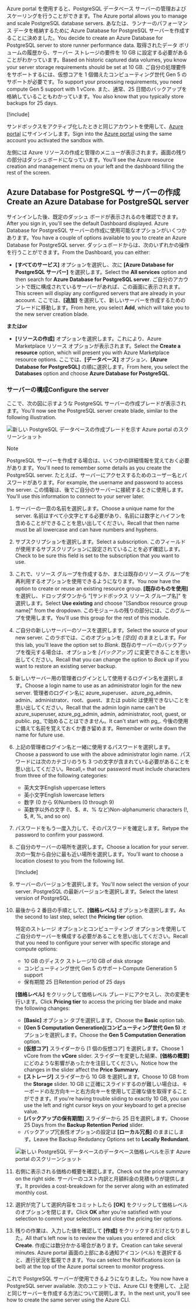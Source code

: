 <span data-ttu-id="fa6c7-101">Azure portal を使用すると、PostgreSQL データベース サーバーの管理およびスケーリングを行うことができます。</span><span class="sxs-lookup"><span data-stu-id="fa6c7-101">The Azure portal allows you to manage and scale PostgreSQL database servers.</span></span> <span data-ttu-id="fa6c7-102">あなたは、ランナーのパフォーマンス データを格納するために Azure Database for PostgreSQL サーバーを作成することに決めました。</span><span class="sxs-lookup"><span data-stu-id="fa6c7-102">You decide to create an Azure Database for PostgreSQL server to store runner performance data.</span></span> <span data-ttu-id="fa6c7-103">取得されたデータ ボリュームの履歴から、サーバー ストレージの要件を 10 GB に設定する必要があることがわかっています。</span><span class="sxs-lookup"><span data-stu-id="fa6c7-103">Based on historic captured data volumes, you know your server storage requirements should be set at 10 GB.</span></span> <span data-ttu-id="fa6c7-104">ご自分の処理要件をサポートするには、仮想コアを 1 個備えたコンピューティング世代 Gen 5 のサポートが必要です。</span><span class="sxs-lookup"><span data-stu-id="fa6c7-104">To support your processing requirements, you need compute Gen 5 support with 1 vCore.</span></span> <span data-ttu-id="fa6c7-105">また、通常、25 日間のバックアップを格納していることもわかっています。</span><span class="sxs-lookup"><span data-stu-id="fa6c7-105">You also know that you typically store backups for 25 days.</span></span>

[!include[](../../../includes/azure-sandbox-activate.md)]

<span data-ttu-id="fa6c7-106">サンドボックスをアクティブ化したときと同じアカウントを使用して、[Azure portal](https://portal.azure.com/triplecrownlabs.onmicrosoft.com?azure-portal=true) にサインインします。</span><span class="sxs-lookup"><span data-stu-id="fa6c7-106">Sign into the [Azure portal](https://portal.azure.com/triplecrownlabs.onmicrosoft.com?azure-portal=true) using the same account you activated the sandbox with.</span></span> 

<span data-ttu-id="fa6c7-107">左側には Azure リソースの作成と管理のメニューが表示されます。画面の残りの部分はダッシュボードになっています。</span><span class="sxs-lookup"><span data-stu-id="fa6c7-107">You'll see the Azure resource creation and management menu on your left and the dashboard filling the rest of the screen.</span></span>

## <a name="create-an-azure-database-for-postgresql-server"></a><span data-ttu-id="fa6c7-108">Azure Database for PostgreSQL サーバーの作成</span><span class="sxs-lookup"><span data-stu-id="fa6c7-108">Create an Azure Database for PostgreSQL server</span></span>

<span data-ttu-id="fa6c7-109">サインインした後、既定のダッシュ ボードが表示されるのを確認できます。</span><span class="sxs-lookup"><span data-stu-id="fa6c7-109">After you sign in, you'll see the default Dashboard displayed.</span></span> <span data-ttu-id="fa6c7-110">Azure Database for PostgreSQL サーバーの作成に使用可能なオプションがいくつかあります。</span><span class="sxs-lookup"><span data-stu-id="fa6c7-110">You have a couple of options available to you to create an Azure Database for PostgreSQL server.</span></span> <span data-ttu-id="fa6c7-111">ダッシュボードからは、次のいずれかの操作を行うことができます。</span><span class="sxs-lookup"><span data-stu-id="fa6c7-111">From the Dashboard, you can either:</span></span>

- <span data-ttu-id="fa6c7-112">**[すべてのサービス]** オプションを選択し、次に **[Azure Database for PostgreSQL サーバー]** を選択します。</span><span class="sxs-lookup"><span data-stu-id="fa6c7-112">Select the **All services** option and then search for **Azure Database for PostgreSQL server**.</span></span> <span data-ttu-id="fa6c7-113">ご自分のアカウントで既に構成されているサーバーがあれば、この画面に表示されます。</span><span class="sxs-lookup"><span data-stu-id="fa6c7-113">This screen will display any configured servers that are already in your account.</span></span> <span data-ttu-id="fa6c7-114">ここでは、**[追加]** を選択して、新しいサーバーを作成するためのブレードに移動します。</span><span class="sxs-lookup"><span data-stu-id="fa6c7-114">From here, you select **Add**, which will take you to the new server creation blade.</span></span>

<span data-ttu-id="fa6c7-115">**または**</span><span class="sxs-lookup"><span data-stu-id="fa6c7-115">**or**</span></span>

- <span data-ttu-id="fa6c7-116">**[リソースの作成]** オプションを選択します。これにより、Azure Marketplace リソース オプションが表示されます。</span><span class="sxs-lookup"><span data-stu-id="fa6c7-116">Select the **Create a resource** option, which will present you with Azure Marketplace resource options.</span></span> <span data-ttu-id="fa6c7-117">ここでは、**[データベース]** オプション、**[Azure Database for PostgreSQL]** の順に選択します。</span><span class="sxs-lookup"><span data-stu-id="fa6c7-117">From here, you select the **Databases** option and choose **Azure Database for PostgreSQL**.</span></span>

### <a name="configure-the-server"></a><span data-ttu-id="fa6c7-118">サーバーの構成</span><span class="sxs-lookup"><span data-stu-id="fa6c7-118">Configure the server</span></span>

<span data-ttu-id="fa6c7-119">ここで、次の図に示すような PostgreSQL サーバーの作成ブレードが表示されます。</span><span class="sxs-lookup"><span data-stu-id="fa6c7-119">You'll now see the PostgreSQL server create blade, similar to the following illustration.</span></span>

![新しい PostgreSQL データベースの作成ブレードを示す Azure portal のスクリーンショット](../media/4-create-blade.png)

> [!NOTE]
> <span data-ttu-id="fa6c7-121">PostgreSQL サーバーを作成する場合は、いくつかの詳細情報を覚えておく必要があります。</span><span class="sxs-lookup"><span data-stu-id="fa6c7-121">You'll need to remember some details as you create the PostgreSQL server.</span></span> <span data-ttu-id="fa6c7-122">たとえば、サーバーにアクセスするためのユーザー名とパスワードがあります。</span><span class="sxs-lookup"><span data-stu-id="fa6c7-122">For example, the username and password to access the server.</span></span> <span data-ttu-id="fa6c7-123">この情報は、後でご自分のサーバーに接続するときに使用します。</span><span class="sxs-lookup"><span data-stu-id="fa6c7-123">You'll use this information to connect to your server later.</span></span>

1. <span data-ttu-id="fa6c7-124">サーバーの一意の名前を選択します。</span><span class="sxs-lookup"><span data-stu-id="fa6c7-124">Choose a unique name for the server.</span></span> <span data-ttu-id="fa6c7-125">名前はすべて小文字とする必要があり、名前には数字とハイフンを含めることができることを思い出してください。</span><span class="sxs-lookup"><span data-stu-id="fa6c7-125">Recall that then name must be all lowercase and can have numbers and hyphens.</span></span>

1. <span data-ttu-id="fa6c7-126">サブスクリプションを選択します。</span><span class="sxs-lookup"><span data-stu-id="fa6c7-126">Select a subscription.</span></span> <span data-ttu-id="fa6c7-127">このフィールドが使用するサブスクリプションに設定されていることを必ず確認します。</span><span class="sxs-lookup"><span data-stu-id="fa6c7-127">Check to be sure this field is set to the subscription that you want to use.</span></span>

1. <span data-ttu-id="fa6c7-128">これで、リソース グループを作成するか、または既存のリソース グループを再利用するオプションを使用できるようになります。</span><span class="sxs-lookup"><span data-stu-id="fa6c7-128">You now have the option to create or reuse an existing resource group.</span></span> <span data-ttu-id="fa6c7-129">**[既存のものを使用]** を選択し、ドロップダウンから "<rgn>[サンドボックス リソース グループ名]</rgn>" を選択します。</span><span class="sxs-lookup"><span data-stu-id="fa6c7-129">Select **Use existing** and choose "<rgn>[Sandbox resource group name]</rgn>" from the dropdown.</span></span> <span data-ttu-id="fa6c7-130">このモジュールの残りの部分には、このグループを使用します。</span><span class="sxs-lookup"><span data-stu-id="fa6c7-130">You'll use this group for the rest of this module.</span></span>

1. <span data-ttu-id="fa6c7-131">ご自分の新しいサーバーのソースを選択します。</span><span class="sxs-lookup"><span data-stu-id="fa6c7-131">Select the source of your new server.</span></span> <span data-ttu-id="fa6c7-132">このラボでは、このオプションを _[空白]_ のままとします。</span><span class="sxs-lookup"><span data-stu-id="fa6c7-132">For this lab, you'll leave the option set to _Blank_.</span></span> <span data-ttu-id="fa6c7-133">既存のサーバーのバックアップを復元する場合は、オプションを _[バックアップ]_ に変更できることを思い出してください。</span><span class="sxs-lookup"><span data-stu-id="fa6c7-133">Recall that you can change the option to _Back up_ if you want to restore an existing server backup.</span></span>

1. <span data-ttu-id="fa6c7-134">新しいサーバー用の管理者ログインとして使用するログイン名を選択します。</span><span class="sxs-lookup"><span data-stu-id="fa6c7-134">Choose a login name to use as an administrator login for the new server.</span></span> <span data-ttu-id="fa6c7-135">管理者のログイン名に azure_superuser、azure_pg_admin、admin、administrator、root、guest、または public は使用できないことを思い出してください。</span><span class="sxs-lookup"><span data-stu-id="fa6c7-135">Recall that the admin login name can't be azure_superuser, azure_pg_admin, admin, administrator, root, guest, or public.</span></span> <span data-ttu-id="fa6c7-136">pg_ で始めることはできません。</span><span class="sxs-lookup"><span data-stu-id="fa6c7-136">It can't start with pg_.</span></span> <span data-ttu-id="fa6c7-137">今後の使用に備えて名前を覚えておくか書き留めます。</span><span class="sxs-lookup"><span data-stu-id="fa6c7-137">Remember or write down the name for future use.</span></span>

1. <span data-ttu-id="fa6c7-138">上記の管理者ログイン名と一緒に使用するパスワードを選択します。</span><span class="sxs-lookup"><span data-stu-id="fa6c7-138">Choose a password to use with the above administrator login name.</span></span> <span data-ttu-id="fa6c7-139">パスワードには次のカテゴリのうち 3 つの文字が含まれている必要があることを思い出してください。</span><span class="sxs-lookup"><span data-stu-id="fa6c7-139">Recall,= that our password must include characters from three of the following categories:</span></span>
   - <span data-ttu-id="fa6c7-140">英大文字</span><span class="sxs-lookup"><span data-stu-id="fa6c7-140">English uppercase letters</span></span>
   - <span data-ttu-id="fa6c7-141">英小文字</span><span class="sxs-lookup"><span data-stu-id="fa6c7-141">English lowercase letters</span></span>
   - <span data-ttu-id="fa6c7-142">数字 (0 から 9)</span><span class="sxs-lookup"><span data-stu-id="fa6c7-142">Numbers (0 through 9)</span></span>
   - <span data-ttu-id="fa6c7-143">英数字以外の文字 (!、$、#、% など)</span><span class="sxs-lookup"><span data-stu-id="fa6c7-143">Non-alphanumeric characters (!, $, #, %, and so on)</span></span>

1. <span data-ttu-id="fa6c7-144">パスワードをもう一度入力して、そのパスワードを確定します。</span><span class="sxs-lookup"><span data-stu-id="fa6c7-144">Retype the password to confirm your password.</span></span>

1. <span data-ttu-id="fa6c7-145">ご自分のサーバーの場所を選択します。</span><span class="sxs-lookup"><span data-stu-id="fa6c7-145">Choose a location for your server.</span></span> <span data-ttu-id="fa6c7-146">次の一覧から自分に最も近い場所を選択します。</span><span class="sxs-lookup"><span data-stu-id="fa6c7-146">You'll want to choose a location closest to you from the following list.</span></span>

    [!include[](../../../includes/azure-sandbox-regions-first-mention-note-friendly.md)]


1. <span data-ttu-id="fa6c7-147">サーバーのバージョンを選択します。</span><span class="sxs-lookup"><span data-stu-id="fa6c7-147">You'll now select the version of your server.</span></span> <span data-ttu-id="fa6c7-148">PostgreSQL の最新バージョンを選択します。</span><span class="sxs-lookup"><span data-stu-id="fa6c7-148">Select the latest version of PostgreSQL.</span></span>

1. <span data-ttu-id="fa6c7-149">最後から 2 番目の手順として、**[価格レベル]** オプションを選択します。</span><span class="sxs-lookup"><span data-stu-id="fa6c7-149">As the second to last step, select the **Pricing tier** option.</span></span>

    <span data-ttu-id="fa6c7-150">特定のストレージ オプションとコンピューティング オプションを使用してご自分のサーバーを構成する必要があることを思い出してください。</span><span class="sxs-lookup"><span data-stu-id="fa6c7-150">Recall that you need to configure your server with specific storage and compute options:</span></span>

    - <span data-ttu-id="fa6c7-151">10 GB のディスク ストレージ</span><span class="sxs-lookup"><span data-stu-id="fa6c7-151">10 GB of disk storage</span></span>
    - <span data-ttu-id="fa6c7-152">コンピューティング世代 Gen 5 のサポート</span><span class="sxs-lookup"><span data-stu-id="fa6c7-152">Compute Generation 5 support</span></span>
    - <span data-ttu-id="fa6c7-153">保有期間 25 日</span><span class="sxs-lookup"><span data-stu-id="fa6c7-153">Retention period of 25 days</span></span>

    <span data-ttu-id="fa6c7-154">**[価格レベル]** をクリックして価格レベル ブレードにアクセスし、次の変更を行います。</span><span class="sxs-lookup"><span data-stu-id="fa6c7-154">Click **Pricing tier** to access the pricing tier blade and make the following changes:</span></span>

    - <span data-ttu-id="fa6c7-155">**[Basic]** オプション タブを選択します。</span><span class="sxs-lookup"><span data-stu-id="fa6c7-155">Choose the **Basic** option tab.</span></span>
    - <span data-ttu-id="fa6c7-156">**[Gen 5 Computation Generation]\(コンピューティング世代 Gen 5\)** オプションを選択します。</span><span class="sxs-lookup"><span data-stu-id="fa6c7-156">Choose the **Gen 5 Computation Generation** option.</span></span>
    - <span data-ttu-id="fa6c7-157">**[仮想コア]** スライダーから [1 個の仮想コア] を選択します。</span><span class="sxs-lookup"><span data-stu-id="fa6c7-157">Choose 1 vCore from the **vCore** slider.</span></span> <span data-ttu-id="fa6c7-158">スライダーを変更した結果、**[価格の概要]** にどのような影響があったかを注目してください。</span><span class="sxs-lookup"><span data-stu-id="fa6c7-158">Notice how the changes in the slider affect the **Price Summary**.</span></span>
    - <span data-ttu-id="fa6c7-159">**[ストレージ]** スライダーから 10 GB を選択します。</span><span class="sxs-lookup"><span data-stu-id="fa6c7-159">Choose 10 GB from the **Storage** slider.</span></span> <span data-ttu-id="fa6c7-160">10 GB に正確にスライドするのが難しい場合は、キーボードの左方向キーと右方向キーを使用して正確な値を取得することができます。</span><span class="sxs-lookup"><span data-stu-id="fa6c7-160">If you're having trouble sliding to exactly 10 GB, you can use the left and right cursor keys on your keyboard to get a precise value.</span></span>
    - <span data-ttu-id="fa6c7-161">**[バックアップの保有期間]** スライダーから 25 日を選択します。</span><span class="sxs-lookup"><span data-stu-id="fa6c7-161">Choose 25 Days from the **Backup Retention Period** slider.</span></span>
    - <span data-ttu-id="fa6c7-162">バックアップ冗長性オプションの設定は **[ローカル冗長]** のままにします。</span><span class="sxs-lookup"><span data-stu-id="fa6c7-162">Leave the Backup Redudancy Options set to **Locally Redundant**.</span></span>

    ![新しい PostgreSQL データベースのデータベース価格レベルを示す Azure portal のスクリーンショット](../media/4-azure-db-pricing-tier.png)

1. <span data-ttu-id="fa6c7-164">右側に表示される価格の概要を確認します。</span><span class="sxs-lookup"><span data-stu-id="fa6c7-164">Check out the price summary on the right side.</span></span> <span data-ttu-id="fa6c7-165">サーバーのコスト内訳と月額料金の見積もりが提供します。</span><span class="sxs-lookup"><span data-stu-id="fa6c7-165">It provides a cost-breakdown for the server along with an estimated monthly cost.</span></span>

1. <span data-ttu-id="fa6c7-166">選択が完了して選択内容をコミットしたら **[OK]** をクリックして価格レベルのオプションを閉じます。</span><span class="sxs-lookup"><span data-stu-id="fa6c7-166">Click **OK** after you're satisfied with your selection to commit your selections and close the pricing tier options.</span></span>

1. <span data-ttu-id="fa6c7-167">残りの作業は、入力した値を確認して **[作成]** をクリックするだけとなりました。</span><span class="sxs-lookup"><span data-stu-id="fa6c7-167">All that's left now is to review the values you entered and click **Create**.</span></span> <span data-ttu-id="fa6c7-168">作成には数分かかる場合があります。</span><span class="sxs-lookup"><span data-stu-id="fa6c7-168">Creation can take several minutes.</span></span> <span data-ttu-id="fa6c7-169">Azure portal 画面の上部にある通知アイコン (ベル) を選択すると、進行状況を監視できます。</span><span class="sxs-lookup"><span data-stu-id="fa6c7-169">You can select the Notifications icon (a bell) at the top of the Azure portal screen to monitor progress.</span></span>

<span data-ttu-id="fa6c7-170">これで PostgreSQL サーバーが使用できるようになりました。</span><span class="sxs-lookup"><span data-stu-id="fa6c7-170">You now have a PostgreSQL server available.</span></span> <span data-ttu-id="fa6c7-171">次のユニットでは、Azure CLI を使用して、上記と同じサーバーを作成する方法について説明します。</span><span class="sxs-lookup"><span data-stu-id="fa6c7-171">In the next unit, you'll see how to create the same server using the Azure CLI.</span></span>
